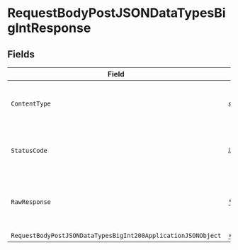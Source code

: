 # RequestBodyPostJSONDataTypesBigIntResponse


## Fields

| Field                                                                                                                                    | Type                                                                                                                                     | Required                                                                                                                                 | Description                                                                                                                              |
| ---------------------------------------------------------------------------------------------------------------------------------------- | ---------------------------------------------------------------------------------------------------------------------------------------- | ---------------------------------------------------------------------------------------------------------------------------------------- | ---------------------------------------------------------------------------------------------------------------------------------------- |
| `ContentType`                                                                                                                            | *string*                                                                                                                                 | :heavy_check_mark:                                                                                                                       | HTTP response content type for this operation                                                                                            |
| `StatusCode`                                                                                                                             | *int*                                                                                                                                    | :heavy_check_mark:                                                                                                                       | HTTP response status code for this operation                                                                                             |
| `RawResponse`                                                                                                                            | [*http.Response](https://pkg.go.dev/net/http#Response)                                                                                   | :heavy_minus_sign:                                                                                                                       | Raw HTTP response; suitable for custom response parsing                                                                                  |
| `RequestBodyPostJSONDataTypesBigInt200ApplicationJSONObject`                                                                             | [*RequestBodyPostJSONDataTypesBigInt200ApplicationJSON](../../models/operations/requestbodypostjsondatatypesbigint200applicationjson.md) | :heavy_minus_sign:                                                                                                                       | OK                                                                                                                                       |